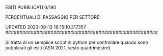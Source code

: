 ESITI PUBBLICATI 0/190 

PERCENTUALI DI PASSAGGIO PER SETTORE:

UPDATED 2023-09-12 16:15:10.317357
###################################################### 

Si tratta di un semplice script in python per controllare quando sono pubblicati gli esiti (ASN 2021, sesto quadrimestre).

